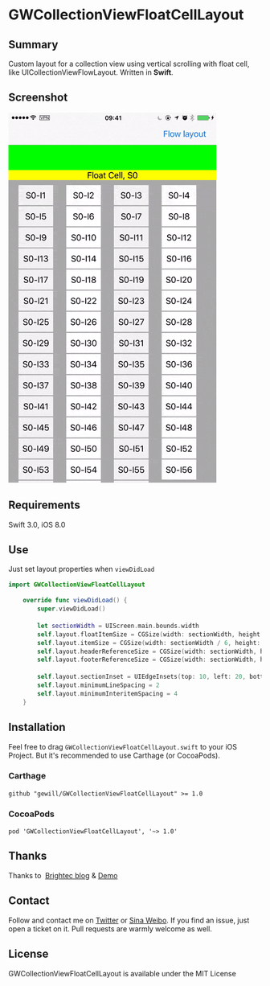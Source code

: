 # GWCollectionViewFloatCellLayout

## Summary

Custom layout for a collection view using vertical scrolling with float cell, like UICollectionViewFlowLayout. Written in **Swift**.

## Screenshot

![screencast](./screencast.gif)



## Requirements

Swift 3.0, iOS 8.0

## Use

Just set layout properties when `viewDidLoad`

```swift
import GWCollectionViewFloatCellLayout
```

```swift
	override func viewDidLoad() {
        super.viewDidLoad()
        
		let sectionWidth = UIScreen.main.bounds.width
        self.layout.floatItemSize = CGSize(width: sectionWidth, height: 20)
        self.layout.itemSize = CGSize(width: sectionWidth / 6, height: 40)
        self.layout.headerReferenceSize = CGSize(width: sectionWidth, height: 50)
        self.layout.footerReferenceSize = CGSize(width: sectionWidth, height: 50)

        self.layout.sectionInset = UIEdgeInsets(top: 10, left: 20, bottom: 30, right: 40)
        self.layout.minimumLineSpacing = 2
        self.layout.minimumInteritemSpacing = 4
	}
```



## Installation

Feel free to drag `GWCollectionViewFloatCellLayout.swift` to your iOS Project. But it's recommended to use Carthage (or CocoaPods).

### Carthage

```
github "gewill/GWCollectionViewFloatCellLayout" >= 1.0
```

### CocoaPods

```
pod 'GWCollectionViewFloatCellLayout', '~> 1.0'
```

## Thanks

Thanks to  [Brightec blog](http://www.brightec.co.uk/blog/uicollectionview-using-horizontal-and-vertical-scrolling-sticky-rows-and-columns) & [Demo](https://github.com/brightec/CustomCollectionViewLayout)

## Contact

Follow and contact me on [Twitter](https://twitter.com/gewill_org) or [Sina Weibo](http://weibo.com/gewei). If you find an issue, just open a ticket on it. Pull requests are warmly welcome as well.

## License

GWCollectionViewFloatCellLayout is available under the MIT License
